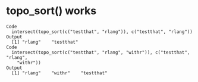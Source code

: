 # topo_sort() works

    Code
      intersect(topo_sort(c("testthat", "rlang")), c("testthat", "rlang"))
    Output
      [1] "rlang"    "testthat"
    Code
      intersect(topo_sort(c("testthat", "rlang", "withr")), c("testthat", "rlang",
        "withr"))
    Output
      [1] "rlang"    "withr"    "testthat"

